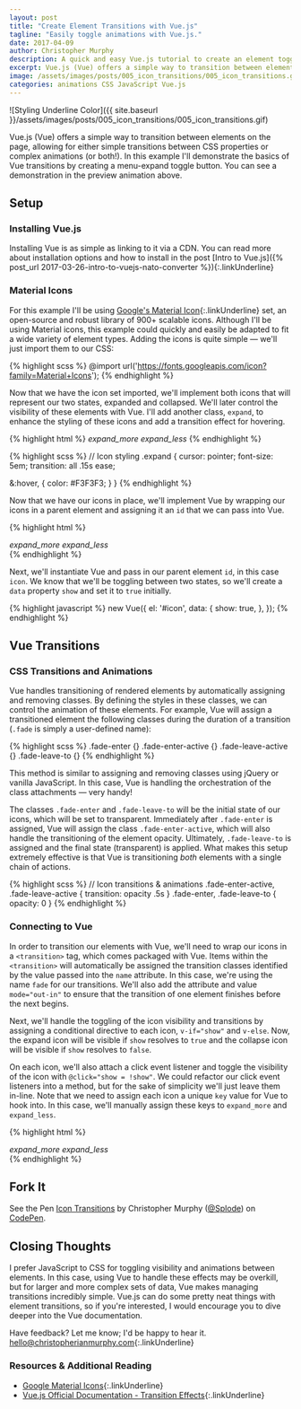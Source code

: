 ```yaml
---
layout: post
title: "Create Element Transitions with Vue.js"
tagline: "Easily toggle animations with Vue.js."
date: 2017-04-09
author: Christopher Murphy
description: A quick and easy Vue.js tutorial to create an element toggle with transition effects.
excerpt: Vue.js (Vue) offers a simple way to transition between elements on the page, allowing for either simple transitions between CSS properties or complex animations (or both!). In this example I'll demonstrate the basics of Vue transitions by creating a menu-expand toggle button. You can see a demonstration in the preview animation above.
image: /assets/images/posts/005_icon_transitions/005_icon_transitions.gif
categories: animations CSS JavaScript Vue.js
---
```


![Styling Underline Color]({{ site.baseurl }}/assets/images/posts/005_icon_transitions/005_icon_transitions.gif)

Vue.js (Vue) offers a simple way to transition between elements on the page, allowing for either simple transitions between CSS properties or complex animations (or both!). In this example I'll demonstrate the basics of Vue transitions by creating a menu-expand toggle button. You can see a demonstration in the preview animation above.

## Setup
### Installing Vue.js
Installing Vue is as simple as linking to it via a CDN. You can read more about installation options and how to install in the post [Intro to Vue.js]({% post_url 2017-03-26-intro-to-vuejs-nato-converter %}){:.linkUnderline}

### Material Icons
For this example I'll be using [Google's Material Icon][1]{:.linkUnderline} set, an open-source and robust library of 900+ scalable icons. Although I'll be using Material icons, this example could quickly and easily be adapted to fit a wide variety of element types. Adding the icons is quite simple — we'll just import them to our CSS:

{% highlight scss %}
@import url('https://fonts.googleapis.com/icon?family=Material+Icons');
{% endhighlight %}

Now that we have the icon set imported, we'll implement both icons that will represent our two states, expanded and collapsed. We'll later control the visibility of these elements with Vue. I'll add another class, `expand`, to enhance the styling of these icons and add a transition effect for hovering.

{% highlight html %}
<i class="material-icons expand">expand_more</i>
<i class="material-icons expand">expand_less</i>
{% endhighlight %}

{% highlight scss %}
// Icon styling
.expand {
  cursor: pointer;
  font-size: 5em;
  transition: all .15s ease;

  &:hover, {
    color: #F3F3F3;
  }
}
{% endhighlight %}

Now that we have our icons in place, we'll implement Vue by wrapping our icons in a parent element and assigning it an `id` that we can pass into Vue.

{% highlight html %}
<div id="icon">
  <i class="material-icons expand">expand_more</i>
  <i class="material-icons expand">expand_less</i>
</div>
{% endhighlight %}

Next, we'll instantiate Vue and pass in our parent element `id`, in this case `icon`. We know that we'll be toggling between two states, so we'll create a `data` property `show` and set it to `true` initially.

{% highlight javascript %}
new Vue({
  el: '#icon',
  data: {
    show: true,
  },
});
{% endhighlight %}

## Vue Transitions
### CSS Transitions and Animations
Vue handles transitioning of rendered elements by automatically assigning and removing classes. By defining the styles in these classes, we can control the animation of these elements. For example, Vue will assign a transitioned element the following classes during the duration of a transition (`.fade` is simply a user-defined name):

{% highlight scss %}
.fade-enter {}
.fade-enter-active {}
.fade-leave-active {}
.fade-leave-to {}
{% endhighlight %}

This method is similar to assigning and removing classes using jQuery or vanilla JavaScript. In this case, Vue is handling the orchestration of the class attachments — very handy!

The classes `.fade-enter` and `.fade-leave-to` will be the initial state of our icons, which will be set to transparent. Immediately after `.fade-enter` is assigned, Vue will assign the class `.fade-enter-active`, which will also handle the transitioning of the element opacity. Ultimately, `.fade-leave-to` is assigned and the final state (transparent) is applied. What makes this setup extremely effective is that Vue is transitioning *both* elements with a single chain of actions.

{% highlight scss %}
// Icon transitions & animations
.fade-enter-active, .fade-leave-active {
  transition: opacity .5s
}
.fade-enter, .fade-leave-to {
  opacity: 0
}
{% endhighlight %}

### Connecting to Vue
In order to transition our elements with Vue, we'll need to wrap our icons in a `<transition>` tag, which comes packaged with Vue. Items within the `<transition>` will automatically be assigned the transition classes identified by the value passed into the `name` attribute. In this case, we're using the name `fade` for our transitions. We'll also add the attribute and value `mode="out-in"` to ensure that the transition of one element finishes before the next begins.

Next, we'll handle the toggling of the icon visibility and transitions by assigning a conditional directive to each icon, `v-if="show"` and `v-else`. Now, the expand icon will be visible if `show` resolves to `true` and the collapse icon will be visible if `show` resolves to `false`.

 On each icon, we'll also attach a click event listener and toggle the visibility of the icon with `@click="show = !show"`. We could refactor our click event listeners into a method, but for the sake of simplicity we'll just leave them in-line. Note that we need to assign each icon a unique `key` value for Vue to hook into. In this case, we'll manually assign these keys to `expand_more` and `expand_less`.

{% highlight html %}
<div id="icon">
  <transition name="fade" mode="out-in">
    <i class="material-icons expand"
       v-if="show"
       @click="show = !show"
       key="expand_more">expand_more</i>
    <i class="material-icons expand"
       v-else
       @click="show = !show"
       key="expand_less">expand_less</i>
  </transition>
</div>
{% endhighlight %}

## Fork It

<p data-height="495" data-theme-id="dark" data-slug-hash="oZVzpb" data-default-tab="result" data-user="Splode" data-embed-version="2" data-pen-title="Icon Transitions" class="codepen">See the Pen <a href="http://codepen.io/Splode/pen/oZVzpb/">Icon Transitions</a> by Christopher Murphy (<a href="http://codepen.io/Splode">@Splode</a>) on <a href="http://codepen.io">CodePen</a>.</p>
<script async src="https://production-assets.codepen.io/assets/embed/ei.js"></script>

## Closing Thoughts
I prefer JavaScript to CSS for toggling visibility and animations between elements. In this case, using Vue to handle these effects may be overkill, but for larger and more complex sets of data, Vue makes managing transitions incredibly simple. Vue.js can do some pretty neat things with element transitions, so if you're interested, I would encourage you to dive deeper into the Vue documentation.

Have feedback? Let me know; I'd be happy to hear it.
[hello@christopherianmurphy.com](mailto:hello@christopherianmurphy.com){:.linkUnderline}

### Resources & Additional Reading
- [Google Material Icons][1]{:.linkUnderline}
- [Vue.js Official Documentation - Transition Effects][2]{:.linkUnderline}

[1]: https://material.io/icons/ "Material Icons"
[2]: https://vuejs.org/v2/guide/transitions.html "Vue.js Official Docs - Transition Effects"

